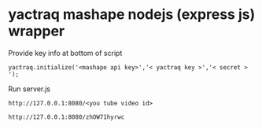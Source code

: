yactraq mashape nodejs (express js) wrapper
====================================================================

Provide key info at bottom of script
    
    yactraq.initialize('<mashape api key>','< yactraq key >','< secret > ');
    
Run server.js

    http://127.0.0.1:8080/<you tube video id>
    
    http://127.0.0.1:8080/zhOW71hyrwc
